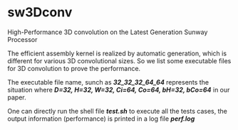 # sw3Dconv
High-Performance 3D convolution on the Latest Generation Sunway Processor

The efficient assembly kernel is realized by automatic generation, which is different for various 3D convolutional sizes.
So we list some executable files for 3D convolution to prove the performance.

The executable file name, sunch as ***32_32_32_64_64*** represents the situation where
***D=32, H=32, W=32, Ci=64, Co=64, bH=32, bCo=64*** in our paper.

One can directly run the shell file ***test.sh*** to execute all the tests cases, 
the output information (performance) is printed in a log file ***perf.log***
